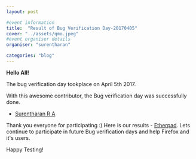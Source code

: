 ```yaml
---
layout: post

#event information
title:  "Result of Bug Verification Day-20170405"
cover: "../assets/qmo.jpeg"
#event organiser details
organiser: "surentharan"

categories: "blog"
---
```


**Hello All!**

<p>The  bug verification day tookplace on April 5th 2017.</p>
<p>With this awesome contributor, the Bug verification day was successfully done.</p>

- [Surentharan R A](https://twitter.com/surentharan7)

Thank you everyone for participating :)
Here is our results - [Etherpad](https://public.etherpad-mozilla.org/p/MozillaIN_QA_Bug_Verification_Day_20170405). Lets continue to participate in future Bug verification days and help Firefox and it's users.
<p>Happy Testing!</p>
